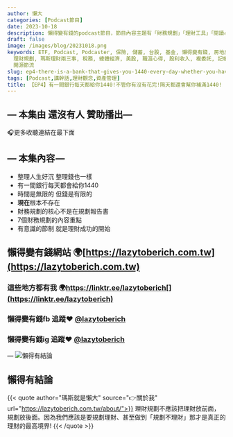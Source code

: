 ```yaml
---
author: 懶大
categories: [Podcast節目]
date: 2023-10-18
description: 懶得變有錢的podcast節目，節目內容主題有「財務規劃」「理財工具」「閱讀心得」「職涯與生活」，內容涵蓋了你與金錢會產生的所有關係。如果想要讓自己對「財務規劃」的本質有更進一步的認識，歡迎訂閱、追蹤、分享並歡迎進一步提出你的想法，讓更多人一起財務有規劃、快樂有方法。
draft: false
image: /images/blog/20231018.png
keywords: ETF, Podcast, Podcaster, 保險, 儲蓄, 台股, 基金, 懶得變有錢, 房地產, 投資, 投資理財, 支出, 收入, 理財,
  理財規劃, 瑪斯理財兩三事, 稅務, 總體經濟, 美股, 職涯心得, 股利收入, 複委託, 記帳, 閱讀心得, 財務規劃, 財商, 貸款, 資產配置, 退休規劃,
  開源節流
slug: ep4-there-is-a-bank-that-gives-you-1440-every-day-whether-you-have-spent-it-all-or-not-the-next-day-it-will-fill-up-your-account-with-another-1440
tags: [Podcast,講幹話,理財觀念,資產管理]
title: 【EP4】有一間銀行每天都給你1440!不管你有沒有花完!隔天都還會幫你補滿1440!
---
```

## — 本集由 還沒有人 贊助播出—

🎧更多收聽連結在最下面

## — 本集內容 —

* 整理人生好沉 整理錢也一樣
* 有一間銀行每天都會給你1440
* 時間是無限的 但錢是有限的
* **現在**根本不存在
* 財務規劃的核心不是在規劃報告書
* 7個財務規劃的內容重點
* 有意識的節制 就是理財成功的開始

## 懶得變有錢網站 🌍[https://lazytoberich.com.tw](https://lazytoberich.com.tw)

### 這些地方都有我 🌍https://linktr.ee/lazytoberich[](https://linktr.ee/lazytoberich)
### 懶得變有錢fb 追蹤❤️ [@lazytoberich](https://www.facebook.com/lazytoberich)
### 懶得變有錢ig 追蹤❤️ [@lazytoberich](https://www.instagram.com/lazytoberich)

—
![懶得有結論](/images/blog/lazytobeconclude.svg)
## 懶得有結論

{{< quote author="瑪斯就是懶大" source="👉關於我" url="https://lazytoberich.com.tw/about/">}}
理財規劃不應該把理財放前面，規劃放後面。因為我們應該是要規劃理財、甚至做到「規劃不理財」那才是真正的理財的最高境界!
{{< /quote >}}




